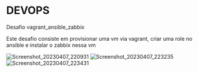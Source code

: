 
# DEVOPS
Desafio vagrant_ansible_zabbix

Este desafio consiste em provisionar uma vm via vagrant, criar uma role no ansible e instalar o zabbix nessa vm

![Screenshot_20230407_220931](https://user-images.githubusercontent.com/95580663/230745623-1f9a4091-fb5e-4b8c-8b06-aae70afa6e7c.png)
![Screenshot_20230407_223235](https://user-images.githubusercontent.com/95580663/230745624-ab177512-03cf-4544-af92-aff849384dba.png)
![Screenshot_20230407_223431](https://user-images.githubusercontent.com/95580663/230745625-efd940f9-4d8a-48b8-8f78-4577d90ba3bc.png)
